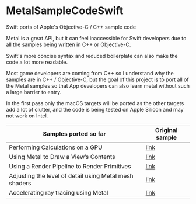 # MetalSampleCodeSwift
Swift ports of Apple's Objective-C / C++ sample code

Metal is a great API, but it can feel inaccessible for Swift developers due to all the samples being written in C++ or Objective-C. 

Swift's more concise syntax and reduced boilerplate can also make the code a lot more readable.

Most game developers are coming from C++ so I understand why the samples are in C++ / Objective-C, but the goal of this project is to port all of the Metal samples so that App developers can also learn metal without such a large barrier to entry.

In the first pass only the macOS targets will be ported as the other targets add a lot of clutter, and the code is being tested on Apple Silicon and may not work on Intel.

| Samples ported so far  | Original sample |
| ------------- | ------------- |
| Performing Calculations on a GPU  | [link](https://developer.apple.com/documentation/metal/performing_calculations_on_a_gpu)  |
| Using Metal to Draw a View’s Contents | [link](https://developer.apple.com/documentation/metal/using_metal_to_draw_a_view_s_contents) |
| Using a Render Pipeline to Render Primitives | [link](https://developer.apple.com/documentation/metal/using_a_render_pipeline_to_render_primitives) |
| Adjusting the level of detail using Metal mesh shaders  | [link](https://developer.apple.com/documentation/metal/metal_sample_code_library/adjusting_the_level_of_detail_using_metal_mesh_shaders)  |
| Accelerating ray tracing using Metal  | [link](https://developer.apple.com/documentation/metal/metal_sample_code_library/accelerating_ray_tracing_using_metal)  |
